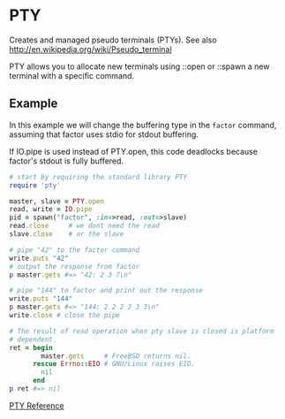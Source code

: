 # PTY

Creates and managed pseudo terminals (PTYs). See also
http://en.wikipedia.org/wiki/Pseudo_terminal

PTY allows you to allocate new terminals using ::open or ::spawn a new
terminal with a specific command.

## Example

In this example we will change the buffering type in the `factor`
command, assuming that factor uses stdio for stdout buffering.

If IO.pipe is used instead of PTY.open, this code deadlocks because
factor's stdout is fully buffered.


```ruby
# start by requiring the standard library PTY
require 'pty'

master, slave = PTY.open
read, write = IO.pipe
pid = spawn("factor", :in=>read, :out=>slave)
read.close     # we dont need the read
slave.close    # or the slave

# pipe "42" to the factor command
write.puts "42"
# output the response from factor
p master.gets #=> "42: 2 3 7\n"

# pipe "144" to factor and print out the response
write.puts "144"
p master.gets #=> "144: 2 2 2 2 3 3\n"
write.close # close the pipe

# The result of read operation when pty slave is closed is platform
# dependent.
ret = begin
        master.gets     # FreeBSD returns nil.
      rescue Errno::EIO # GNU/Linux raises EIO.
        nil
      end
p ret #=> nil
```

[PTY
Reference](https://ruby-doc.org/stdlib-2.5.0/libdoc/pty/rdoc/PTY.html)

